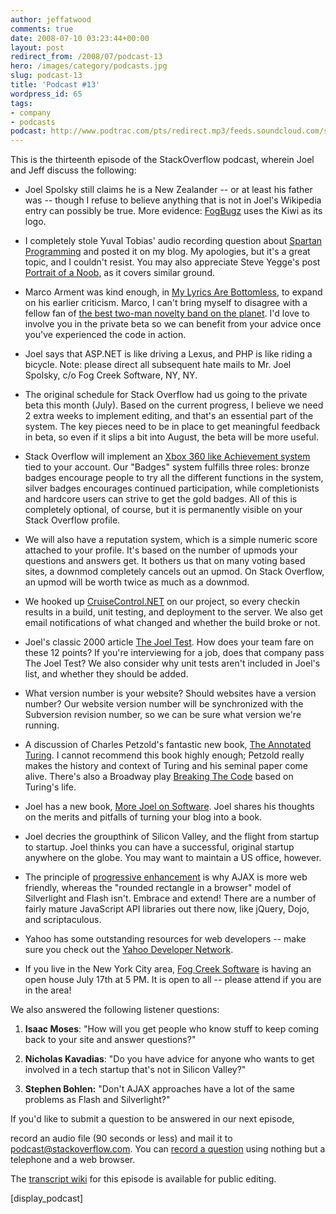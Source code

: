 ```yaml
---
author: jeffatwood
comments: true
date: 2008-07-10 03:23:44+00:00
layout: post
redirect_from: /2008/07/podcast-13
hero: /images/category/podcasts.jpg
slug: podcast-13
title: 'Podcast #13'
wordpress_id: 65
tags:
- company
- podcasts
podcast: http://www.podtrac.com/pts/redirect.mp3/feeds.soundcloud.com/stream/14378395-stack-exchange-stack-overflow-podcast-64.mp3
---
```



This is the thirteenth episode of the StackOverflow podcast, wherein Joel and Jeff discuss the following:






  * Joel Spolsky still claims he is a New Zealander -- or at least his father was -- though I refuse to believe anything that is not in Joel's Wikipedia entry can possibly be true. More evidence: [FogBugz](http://www.fogcreek.com/FogBUGZ/) uses the Kiwi as its logo.


  * I completely stole Yuval Tobias' audio recording question about [Spartan Programming](http://www.codinghorror.com/blog/archives/001148.html) and posted it on my blog. My apologies, but it's a great topic, and I couldn't resist. You may also appreciate Steve Yegge's post [Portrait of a Noob](http://steve-yegge.blogspot.com/2008/02/portrait-of-n00b.html), as it covers similar ground.  



  * Marco Arment was kind enough, in [My Lyrics Are Bottomless](http://tumblelog.marco.org/41323518/my-lyrics-are-bottomless), to expand on his earlier criticism. Marco, I can't bring myself to disagree with a fellow fan of [the best two-man novelty band on the planet](http://en.wikipedia.org/wiki/Flight_of_the_Conchords). I'd love to involve you in the private beta so we can benefit from your advice once you've experienced the code in action.  



  * Joel says that ASP.NET is like driving a Lexus, and PHP is like riding a bicycle. Note: please direct all subsequent hate mails to Mr. Joel Spolsky, c/o Fog Creek Software, NY, NY.  



  * The original schedule for Stack Overflow had us going to the private beta this month (July). Based on the current progress, I believe we need 2 extra weeks to implement editing, and that's an essential part of the system. The key pieces need to be in place to get meaningful feedback in beta, so even if it slips a bit into August, the beta will be more useful. 


  * Stack Overflow will implement an [Xbox 360 like Achievement system](http://www.xbox360achievements.org/index.php) tied to your account. Our "Badges" system fulfills three roles: bronze badges encourage people to try all the different functions in the system, silver badges encourages continued participation, while completionists and hardcore users can strive to get the gold badges. All of this is completely optional, of course, but it is permanently visible on your Stack Overflow profile.  



  * We will also have a reputation system, which is a simple numeric score attached to your profile. It's based on the number of upmods your questions and answers get. It bothers us that on many voting based sites, a downmod completely cancels out an upmod. On Stack Overflow, an upmod will be worth twice as much as a downmod.


  * We hooked up [CruiseControl.NET](http://confluence.public.thoughtworks.org/display/CCNET/Welcome+to+CruiseControl.NET) on our project, so every checkin results in a build, unit testing, and deployment to the server. We also get email notifications of what changed and whether the build broke or not.


  * Joel's classic 2000 article [The Joel Test](http://www.joelonsoftware.com/articles/fog0000000043.html). How does your team fare on these 12 points? If you're interviewing for a job, does that company pass The Joel Test? We also consider why unit tests aren't included in Joel's list, and whether they should be added.


  * What version number is your website? Should websites have a version number? Our website version number will be synchronized with the Subversion revision number, so we can be sure what version we're running.


  * A discussion of Charles Petzold's fantastic new book, [The Annotated Turing](http://www.codinghorror.com/blog/archives/001143.html). I cannot recommend this book highly enough; Petzold really makes the history and context of Turing and his seminal paper come alive. There's also a Broadway play [Breaking The Code](http://www.turing.org.uk/turing/scrapbook/btc.html) based on Turing's life.


  * Joel has a new book, [More Joel on Software](http://www.amazon.com/dp/1430209879/?tag=codinghorror-20). Joel shares his thoughts on the merits and pitfalls of turning your blog into a book.


  * Joel decries the groupthink of Silicon Valley, and the flight from startup to startup. Joel thinks you can have a successful, original startup anywhere on the globe. You may want to maintain a US office, however.


  * The principle of [progressive enhancement](http://en.wikipedia.org/wiki/Progressive_Enhancement) is why AJAX is more web friendly, whereas the "rounded rectangle in a browser" model of Silverlight and Flash isn't. Embrace and extend! There are a number of fairly mature JavaScript API libraries out there now, like jQuery, Dojo, and scriptaculous.  



  * Yahoo has some outstanding resources for web developers -- make sure you check out the [Yahoo Developer Network](http://developer.yahoo.com/).


  * If you live in the New York City area, [Fog Creek Software](http://www.fogcreek.com/) is having an open house July 17th at 5 PM. It is open to all -- please attend if you are in the area!



We also answered the following listener questions:






  1. **Isaac Moses**: "How will you get people who know stuff to keep coming back to your site and answer questions?"



  2. **Nicholas Kavadias**: "Do you have advice for anyone who wants to get involved in a tech startup that's not in Silicon Valley?"


  3. **Stephen Bohlen:** "Don't AJAX approaches have a lot of the same problems as Flash and Silverlight?"





If you'd like to submit a question to be answered in our next episode,  

record an audio file (90 seconds or less) and mail it to [podcast@stackoverflow.com](mailto:podcast@stackoverflow.com). You can [record a question](http://blog.stackoverflow.com/index.php/2008/05/recording-podcast-questions-using-your-telephone/) using nothing but a telephone and a web browser.





The [transcript wiki](https://stackoverflow.fogbugz.com/default.asp?W13020) for this episode is available for public editing.




[display_podcast]



